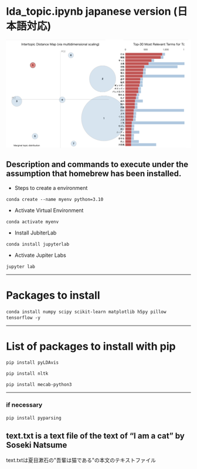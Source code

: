 # lda_topic.ipynb japanese version (日本語対応)
![lda_image](./images/lda_example.png)
## Description and commands to execute under the assumption that homebrew has been installed.
- Steps to create a environment
```
conda create --name myenv python=3.10
```
- Activate Virtual Environment
```
conda activate myenv
```
- Install JubiterLab
```
conda install jupyterlab
```
- Activate Jupiter Labs
```
jupyter lab
```
---
# Packages to install
```
conda install numpy scipy scikit-learn matplotlib h5py pillow tensorflow -y
```
---
# List of packages to install with pip
```
pip install pyLDAvis
```
```
pip install nltk
```
```
pip install mecab-python3
```
---
### if necessary
```
pip install pyparsing
```
text.txt is a text file of the text of “I am a cat” by Soseki Natsume
---
text.txtは夏目漱石の"吾輩は猫である"の本文のテキストファイル
